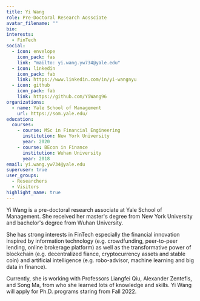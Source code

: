 ```yaml
---
title: Yi Wang
role: Pre-Doctoral Research Aossciate
avatar_filename: ""
bio: 
interests:
  - FinTech
social:
  - icon: envelope
    icon_pack: fas
    link: "mailto: yi.wang.yw734@yale.edu"
  - icon: linkedin
    icon_pack: fab
    link: https://www.linkedin.com/in/yi-wangnyu
  - icon: github
    icon_pack: fab
    link: https://github.com/YiWang96
organizations:
  - name: Yale School of Management
    url: https://som.yale.edu/
education:
  courses:
    - course: MSc in Financial Engineering
      institution: New York University
      year: 2020
    - course: BEcon in Finance
      institution: Wuhan University
      year: 2018
email: yi.wang.yw734@yale.edu
superuser: true
user_groups:
  - Researchers
  - Visitors
highlight_name: true
---
```

Yi Wang is a pre-doctoral research associate at Yale School of Management. She received her master's degree from New York University and bachelor's degree from Wuhan University. 

She has strong interests in FinTech especially the financial innovation inspired by information technology (e.g. crowdfunding, peer-to-peer lending, online brokerage platform) as well as the transformative power of blockchain (e.g. decentralized fiance, cryptocurrency assets and stable coin) and artificial intelligence (e.g. robo-advisor, machine learning and big data in finance). 

Currently, she is working with Professors Liangfei Qiu, Alexander Zentefis, and Song Ma, from who she learned lots of knowledge and skills. Yi Wang will apply for Ph.D. programs staring from Fall 2022.
